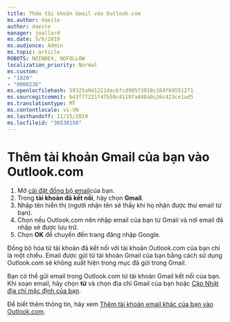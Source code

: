 ```yaml
---
title: Thêm tài khoản Gmail vào Outlook.com
ms.author: daeite
author: daeite
manager: joallard
ms.date: 5/6/2019
ms.audience: Admin
ms.topic: article
ROBOTS: NOINDEX, NOFOLLOW
localization_priority: Normal
ms.custom:
- "1820"
- "9000236"
ms.openlocfilehash: 59325a0d1221dac6fcd905f3918c164f69551271
ms.sourcegitcommit: b43f77221f47b50c41197a448a9c26c423ce1ad5
ms.translationtype: MT
ms.contentlocale: vi-VN
ms.lasthandoff: 11/15/2019
ms.locfileid: "36538150"
---
```

# <a name="add-your-gmail-account-to-outlookcom"></a>Thêm tài khoản Gmail của bạn vào Outlook.com

1. Mở [cài đặt đồng bộ email](https://go.microsoft.com/fwlink/?linkid=875264)của bạn.
2. Trong **tài khoản đã kết nối**, hãy chọn **Gmail**.
3. Nhập tên hiển thị (người nhận tên sẽ thấy khi họ nhận được thư email từ bạn).
4. Chọn nếu Outlook.com nên nhập email của bạn từ Gmail và nơi email đã nhập sẽ được lưu trữ.
5. Chọn **OK** để chuyển đến trang đăng nhập Google.

Đồng bộ hóa từ tài khoản đã kết nối với tài khoản Outlook.com của bạn chỉ là một chiều. Email được gửi từ tài khoản Gmail của bạn bằng cách sử dụng Outlook.com sẽ không xuất hiện trong mục đã gửi trong Gmail.

Bạn có thể gửi email trong Outlook.com từ tài khoản Gmail kết nối của bạn. Khi soạn email, hãy chọn **từ** và chọn địa chỉ Gmail của bạn hoặc [Cập Nhật địa chỉ mặc định của bạn](https://go.microsoft.com/fwlink/?linkid=875264).

Để biết thêm thông tin, hãy xem [Thêm tài khoản email khác của bạn vào Outlook.com](https://support.office.com/article/c5224df4-5885-4e79-91ba-523aa743f0ba?wt.mc_id=Office_Outlook_com_Alchemy).